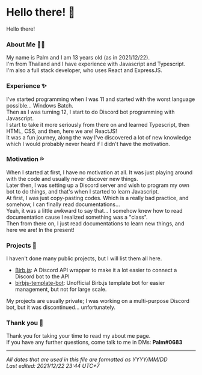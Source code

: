 # Hello there! 👋
Hello there!

### About Me 👦🏻
My name is Palm and I am 13 years old (as in 2021/12/22).  
I'm from Thailand and I have experience with Javascript and Typescript.  
I'm also a full stack developer, who uses React and ExpressJS.  

### Experience ✨
I've started programming when I was 11 and started with the worst language possible... Windows Batch.  
Then as I was turning 12, I start to do Discord bot programming with Javascript.  
I start to take it more seriously from there on and learned Typescript, then HTML, CSS, and then, here we are! ReactJS!  
It was a fun journey, along the way I've discovered a lot of new knowledge which I would probably never heard if I didn't have the motivation.  

### Motivation 💦
When I started at first, I have no motivation at all. It was just playing around with the code and usually never discover new things.  
Later then, I was setting up a Discord server and wish to program my own bot to do things, and that's when I started to learn Javascript.  
At first, I was just copy-pasting codes. Which is a really bad practice, and somehow, I can finally read documentations...  
Yeah, it was a little awkward to say that... I somehow knew how to read documentation cause I realized something was a "class".  
Then from there on, I just read documentations to learn new things, and here we are! In the present!

### Projects 📑
I haven't done many public projects, but I will list them all here.  
 - [Birb.js](https://github.com/BirbJS/Birb): A Discord API wrapper to make it a lot easier to connect a Discord bot to the API  
 - [birbjs-template-bot](https://github.com/PalmDevs/birbjs-template-bot): Unofficial Birb.js template bot for easier management, but not for large scale.  

My projects are usually private; I was working on a multi-purpose Discord bot, but it was discontinued... unfortunately.

### Thank you 💖
Thank you for taking your time to read my about me page.  
If you have any further questions, come talk to me in DMs: **Palm#0683**  

---
*All dates that are used in this file are formatted as YYYY/MM/DD*  
*Last edited: 2021/12/22 23:44 UTC+7*
